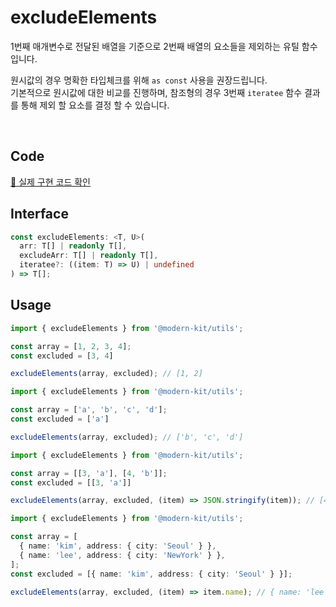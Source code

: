 # excludeElements

1번째 매개변수로 전달된 배열을 기준으로 2번째 배열의 요소들을 제외하는 유틸 함수입니다.

원시값의 경우 명확한 타입체크를 위해 `as const` 사용을 권장드립니다.  
기본적으로 원시값에 대한 비교를 진행하며, 참조형의 경우 3번째 `iteratee` 함수 결과를 통해 제외 할 요소를 결정 할 수 있습니다.

<br />

## Code
[🔗 실제 구현 코드 확인](https://github.com/modern-agile-team/modern-kit/blob/main/packages/utils/src/array/excludeElements/index.ts)

## Interface
```ts title="typescript"
const excludeElements: <T, U>(
  arr: T[] | readonly T[],
  excludeArr: T[] | readonly T[],
  iteratee?: ((item: T) => U) | undefined
) => T[];
```

## Usage
```ts title="typescript"
import { excludeElements } from '@modern-kit/utils';

const array = [1, 2, 3, 4];
const excluded = [3, 4]

excludeElements(array, excluded); // [1, 2]
```

```ts title="typescript"
import { excludeElements } from '@modern-kit/utils';

const array = ['a', 'b', 'c', 'd'];
const excluded = ['a']

excludeElements(array, excluded); // ['b', 'c', 'd']
```

```ts title="typescript"
import { excludeElements } from '@modern-kit/utils';

const array = [[3, 'a'], [4, 'b']];
const excluded = [[3, 'a']]

excludeElements(array, excluded, (item) => JSON.stringify(item)); // [4, 'b']
```

```ts title="typescript"
import { excludeElements } from '@modern-kit/utils';

const array = [
  { name: 'kim', address: { city: 'Seoul' } },
  { name: 'lee', address: { city: 'NewYork' } },
];
const excluded = [{ name: 'kim', address: { city: 'Seoul' } }];

excludeElements(array, excluded, (item) => item.name); // { name: 'lee', address: { city: 'NewYork' } }
```